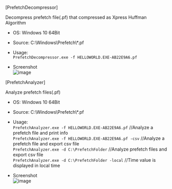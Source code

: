 [PrefetchDecompressor]  

Decompress prefetch file(.pf) that compressed as Xpress Huffman Algorithm  

- OS: Windows 10 64Bit  
- Source: C:\Windows\Prefetch\\*.pf  
- Usage:  
`PrefetchDecompressor.exe -f HELLOWORLD.EXE-AB22E9A6.pf`  

- Screenshot  
![image](https://user-images.githubusercontent.com/69110090/108587323-59929780-7396-11eb-9cea-d23073db3340.png)  

[PrefetchAnalyzer]  

Analyze prefetch files(.pf) 

- OS: Windows 10 64Bit  
- Source: C:\Windows\Prefetch\\*.pf  
- Usage:  
`PrefetchAnalyzer.exe -f HELLOWORLD.EXE-AB22E9A6.pf` //Analyze a prefetch file and print info  
`PrefetchAnalyzer.exe -f HELLOWORLD.EXE-AB22E9A6.pf -csv` //Analyze a prefetch file and export csv file  
`PrefetchAnalyzer.exe -d C:\PrefetchFolder` //Analyze prefetch files and export csv file  
`PrefetchAnalyzer.exe -d C:\PrefetchFolder -local` //Time value is displayed in local time  

- Screenshot  
![image](https://user-images.githubusercontent.com/69110090/108844417-72fa4480-761f-11eb-8acf-fb15c2f6d1e8.png)  

